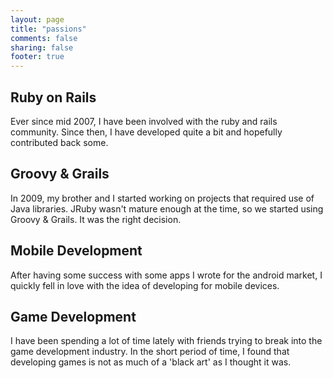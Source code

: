 ```yaml
---
layout: page
title: "passions"
comments: false
sharing: false
footer: true
---
```


## Ruby on Rails

Ever since mid 2007, I have been involved with the ruby and rails community. Since then, I have developed quite a bit and hopefully contributed back some.

## Groovy & Grails

In 2009, my brother and I started working on projects that required use of Java libraries. JRuby wasn't mature enough at the time, so we started using Groovy & Grails. It was the right decision.

## Mobile Development

After having some success with some apps I wrote for the android market, I quickly fell in love with the idea of developing for mobile devices.

## Game Development

I have been spending a lot of time lately with friends trying to break into the game development industry. In the short period of time, I found that developing games is not as much of a 'black art' as I thought it was.